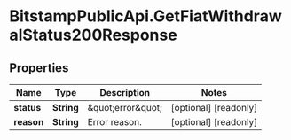# BitstampPublicApi.GetFiatWithdrawalStatus200Response

## Properties

Name | Type | Description | Notes
------------ | ------------- | ------------- | -------------
**status** | **String** | \&quot;error\&quot; | [optional] [readonly] 
**reason** | **String** | Error reason. | [optional] [readonly] 



